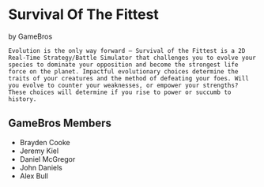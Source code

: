 # Survival Of The Fittest
by GameBros

```Evolution is the only way forward – Survival of the Fittest is a 2D Real-Time Strategy/Battle Simulator that challenges you to evolve your species to dominate your opposition and become the strongest life force on the planet. Impactful evolutionary choices determine the traits of your creatures and the method of defeating your foes. Will you evolve to counter your weaknesses, or empower your strengths? These choices will determine if you rise to power or succumb to history.```

## GameBros Members
- Brayden Cooke
- Jeremy Kiel
- Daniel McGregor
- John Daniels
- Alex Bull